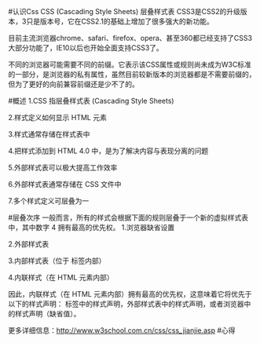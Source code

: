 #认识Css
CSS  (Cascading Style Sheets) 	层叠样式表
CSS3是CSS2的升级版本，3只是版本号，它在CSS2.1的基础上增加了很多强大的新功能。
    
目前主流浏览器chrome、safari、firefox、opera、甚至360都已经支持了CSS3大部分功能了，IE10以后也开始全面支持CSS3了。
    
不同的浏览器可能需要不同的前缀。它表示该CSS属性或规则尚未成为W3C标准的一部分，是浏览器的私有属性，虽然目前较新版本的浏览器都是不需要前缀的，但为了更好的向前兼容前缀还是少不了的。

#概述
1.CSS 指层叠样式表 (Cascading Style Sheets)
    
2.样式定义如何显示 HTML 元素
    
3.样式通常存储在样式表中
    
4.把样式添加到 HTML 4.0 中，是为了解决内容与表现分离的问题
    
5.外部样式表可以极大提高工作效率
    
6.外部样式表通常存储在 CSS 文件中
    
7.多个样式定义可层叠为一

#层叠次序
一般而言，所有的样式会根据下面的规则层叠于一个新的虚拟样式表中，其中数字 4 拥有最高的优先权。
1.浏览器缺省设置
    
2.外部样式表
    
3.内部样式表（位于 <head> 标签内部）
     
4.内联样式（在 HTML 元素内部）
    
因此，内联样式（在 HTML 元素内部）拥有最高的优先权，这意味着它将优先于以下的样式声明：<head> 标签中的样式声明，外部样式表中的样式声明，或者浏览器中的样式声明（缺省值）。
    
更多详细信息：http://www.w3school.com.cn/css/css_jianjie.asp
#心得
